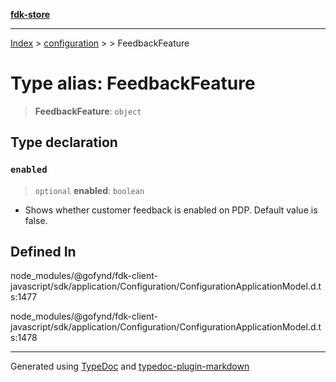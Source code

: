 [**fdk-store**](../../../README.md)
***

[Index](../../../API.md) > [configuration](../../README.md) > [<internal>](../README.md) > FeedbackFeature

# Type alias: FeedbackFeature

> **FeedbackFeature**: `object`

## Type declaration

### `enabled`

> `optional` **enabled**: `boolean`

- Shows whether customer feedback is enabled on
PDP. Default value is false.

## Defined In

node\_modules/@gofynd/fdk-client-javascript/sdk/application/Configuration/ConfigurationApplicationModel.d.ts:1477

node\_modules/@gofynd/fdk-client-javascript/sdk/application/Configuration/ConfigurationApplicationModel.d.ts:1478

***
Generated using [TypeDoc](https://typedoc.org/) and [typedoc-plugin-markdown](https://www.npmjs.com/package/typedoc-plugin-markdown)
